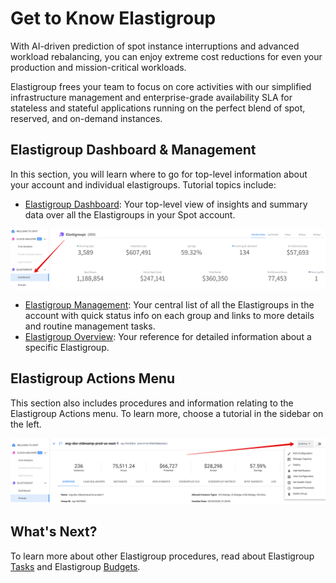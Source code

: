 # Get to Know Elastigroup

With AI-driven prediction of spot instance interruptions and advanced workload rebalancing, you can enjoy extreme cost reductions for even your production and mission-critical workloads.

Elastigroup frees your team to focus on core activities with our simplified infrastructure management and enterprise-grade availability SLA for stateless and stateful applications running on the perfect blend of spot, reserved, and on-demand instances.

## Elastigroup Dashboard & Management

In this section, you will learn where to go for top-level information about your account and individual elastigroups. Tutorial topics include:

- [Elastigroup Dashboard](elastigroup/tutorials/elastigroup-actions-menu/elastigroup-dashboard): Your top-level view of insights and summary data over all the Elastigroups in your Spot account.

<img src="/elastigroup/_media/tutorials-getting-to-know-00.png" />

- [Elastigroup Management](elastigroup/tutorials/elastigroup-actions-menu/elastigroup-management): Your central list of all the Elastigroups in the account with quick status info on each group and links to more details and routine management tasks.
- [Elastigroup Overview](elastigroup/tutorials/elastigroup-actions-menu/elastigroup-overview): Your reference for detailed information about a specific Elastigroup.

## Elastigroup Actions Menu

This section also includes procedures and information relating to the Elastigroup Actions menu. To learn more, choose a tutorial in the sidebar on the left.

<img src="/elastigroup/_media/tutorials-getting-to-know-01.png" />

## What's Next?

To learn more about other Elastigroup procedures, read about Elastigroup [Tasks](elastigroup/tutorials/elastigroup-tasks/) and Elastigroup [Budgets](elastigroup/tutorials/elastigroup-budgets/).
